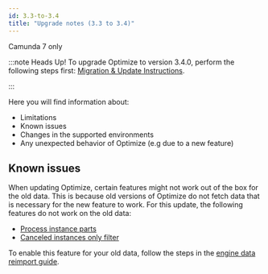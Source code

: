 ```yaml
---
id: 3.3-to-3.4
title: "Upgrade notes (3.3 to 3.4)"
---
```


<span class="badge badge--platform">Camunda 7 only</span>

:::note Heads Up!
To upgrade Optimize to version 3.4.0, perform the following steps first: [Migration & Update Instructions](./instructions.md).

:::

Here you will find information about:

- Limitations
- Known issues
- Changes in the supported environments
- Any unexpected behavior of Optimize (e.g due to a new feature)

## Known issues

When updating Optimize, certain features might not work out of the box for the old data. This is because old versions of Optimize
do not fetch data that is necessary for the new feature to work. For this update, the following features do not work on the old data:

- [Process instance parts](components/optimize/userguide/process-analysis/report-analysis/process-instance-parts.md)
- [Canceled instances only filter](components/optimize/userguide/process-analysis/instance-state-filters.md#canceled-instances-only-filter)

To enable this feature for your old data, follow the steps in the [engine data reimport guide](./../reimport.md).
